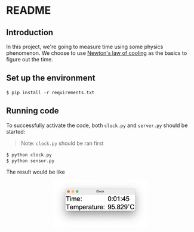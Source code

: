 # README

## Introduction
In this project, we're going to measure time using some physics phenomenon. We choose to use [Newton's law of cooling](https://en.wikipedia.org/wiki/Newton%27s_law_of_cooling) as the basics to figure out the time.

## Set up the environment
```shell script
$ pip install -r requirements.txt
```

## Running code
To successfully activate the code, both `clock.py` and `server.py` should be started:
> Note: `clock.py` should be ran first
```shell script
$ python clock.py
$ python sensor.py
``` 

The result would be like

<p align="center">
<img src="images/window.png" width=50%/>
</p>